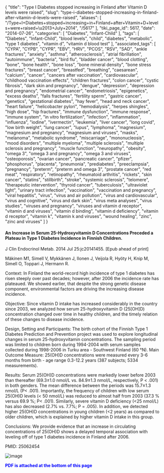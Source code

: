 {
    "title": "Type I Diabetes stopped increasing in Finland after Vitamin D levels were raised",
    "slug": "type-i-diabetes-stopped-increasing-in-finland-after-vitamin-d-levels-were-raised",
    "aliases": [
        "/Type+I+Diabetes+stopped+increasing+in+Finland+after+Vitamin+D+levels+were+raised+\u2013+July+2014",
        "/5617"
    ],
    "tiki_page_id": 5617,
    "date": "2014-07-26",
    "categories": [
        "Diabetes",
        "Infant-Child"
    ],
    "tags": [
        "Diabetes",
        "Infant-Child",
        "blood levels",
        "child",
        "diabetes",
        "metabolic",
        "type 1 diabetes",
        "vitamin d",
        "vitamin d blood test"
    ],
    "associated_tags": [
        "CYPA",
        "CYPB",
        "CYPR",
        "EBV",
        "HRV",
        "PCOS",
        "RSV",
        "SAD",
        "ankle fractures",
        "anxiety",
        "asthma",
        "atherosclerosis",
        "atrial fibrillation",
        "autoimmune",
        "bacteria",
        "bird flu",
        "bladder cancer",
        "blood clotting",
        "bone",
        "bone health",
        "bone loss",
        "bone mineral density",
        "bone stress fractures",
        "breast cancer",
        "breastfed",
        "breathing",
        "caesarean",
        "calcium",
        "cancer",
        "cancers after vaccination",
        "cardiovascular",
        "childhood vaccination effects",
        "children fractures",
        "colon cancer",
        "cystic fibrosis",
        "dark skin and pregnancy",
        "dengue",
        "depression",
        "depression and pregnancy",
        "endometrial cancer",
        "endometriosis",
        "epigenetics",
        "excess deaths",
        "falls fractures",
        "fertility sperm",
        "gastric cancer",
        "genetics",
        "gestational diabetes",
        "hay fever",
        "head and neck cancer",
        "heart failure",
        "helicobacter pylori",
        "hemodialysis",
        "herpes shingles",
        "high dose",
        "hip fractures",
        "immune dysfunction",
        "immune response",
        "immune system",
        "in vitro fertilization",
        "infection",
        "inflammation",
        "influenza",
        "iodine",
        "ivermectin",
        "leukemia",
        "liver cancer",
        "long covid",
        "low birth weight",
        "lung cancer",
        "lupus",
        "lymphoma",
        "magnesium",
        "magnesium and pregnancy",
        "magnesium and viruses",
        "masks",
        "melanoma",
        "metabolic syndrome",
        "miscarriage",
        "mononucleosis",
        "mood disorders",
        "multiple myeloma",
        "multiple sclerosis",
        "multiple sclerosis and pregnancy",
        "muscle function",
        "neuropathy",
        "obesity",
        "omega 3",
        "omega 3 and pregnancy",
        "omega 3 and viruses",
        "osteoporosis",
        "ovarian cancer",
        "pancreatic cancer",
        "pfizer",
        "phosphorus",
        "placenta",
        "pneumonia",
        "prediabetes",
        "preeclampsia",
        "pregnancy",
        "preterm",
        "preterm and omega 3",
        "prostate cancer",
        "red meat",
        "respiratory",
        "retinopathy",
        "rheumatoid arthritis",
        "rickets",
        "skin cancer",
        "statins",
        "stillbirth",
        "stroke",
        "systemic sclerosis",
        "telomere",
        "therapeutic intervention",
        "thyroid cancer",
        "tuberculosis",
        "ultraviolet light",
        "urinary tract infection",
        "vaccination",
        "vaccination and pregnancy",
        "viral hepatitis",
        "virus",
        "virus and air pollution",
        "virus and cardiovascular",
        "virus and cognitive",
        "virus and dark skin",
        "virus meta analyses",
        "virus studies",
        "viruses and pregnancy",
        "viruses and vitamin d receptor",
        "vitamin d and viruses",
        "vitamin d binding",
        "vitamin d deficiency",
        "vitamin d receptor",
        "vitamin k",
        "vitamin k and viruses",
        "wound healing",
        "zinc",
        "zinc and viruses"
    ]
}


#### An Increase in Serum 25-Hydroxyvitamin D Concentrations Preceded a Plateau in Type 1 Diabetes Incidence in Finnish Children.

J Clin Endocrinol Metab. 2014 Jul 25:jc20141455. <span>[Epub ahead of print]</span>

Mäkinen M1, Simell V, Mykkänen J, Ilonen J, Veijola R, Hyöty H, Knip M, Simell O, Toppari J, Hermann R.

Context: In Finland the world-record high incidence of type 1 diabetes has risen steeply over past decades; however, after 2006 the incidence rate has plateaued. We showed earlier, that despite the strong genetic disease component, environmental factors are driving the increasing disease incidence. 

Objective: Since vitamin D intake has increased considerably in the country since 2003, we analyzed how serum 25-hydroxyvitamin D (25<span>[OH]</span>D) concentration changed over time in healthy children, and the timely relation of these changes to disease incidence. 

Design, Setting and Participants: The birth cohort of the Finnish Type 1 Diabetes Prediction and Prevention project was used to explore longitudinal changes in serum 25-hydroxyvitamin concentrations. The sampling period was limited to children born during 1994-2004 with serum samples collected during 1998-2006 in Turku area - Southwest Finland (60 °N). Main Outcome Measure: 25(OH)D concentrations were measured every 3-6 months from birth - age range 0.3-12.2 years (387 subjects; 5334 measurements). 

Results: Serum 25(OH)D concentrations were markedly lower before 2003 than thereafter (69.3±1.0 nmol/L vs. 84.9±1.3 nmol/L, respectively, P < .001) in both genders. The mean difference between the periods was 15.7±1.3 nmol/L (P< .001). Importantly, the frequency of children with low serum 25(OH)D levels (< 50 nmol/L) was reduced to almost half from 2003 (37.3 % versus 69.9 %; P< .001). Similarly, severe vitamin D deficiency (<25 nmol/L) has also decreased (2.7% vs. 7.7%; P = .005). In addition, we detected higher 25(OH)D concentrations in young children (<2 years) as compared to older children, which is explained by higher vitamin D intake in this group. 

Conclusions: We provide evidence that an increase in circulating concentrations of 25(OH)D shows a delayed temporal association with leveling off of type 1 diabetes incidence in Finland after 2006.

PMID: 25062454

<img src="https://d378j1rmrlek7x.cloudfront.net/attachments/jpeg/finland.jpg" alt="image">

 **<span style="color:#00F;">PDF is attached at the bottom of this page</span>**